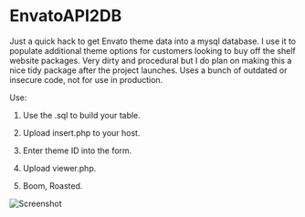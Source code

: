 EnvatoAPI2DB
============

Just a quick hack to get Envato theme data into a mysql database. I use it to populate additional theme options for customers looking to buy off the shelf website packages.  Very dirty and procedural but I do plan on making this a nice tidy package after the project launches. Uses a bunch of outdated or insecure code, not for use in production.

Use:

1) Use the .sql to build your table.

2) Upload insert.php to your host.

3) Enter theme ID into the form.

4) Upload viewer.php.

5) Boom, Roasted.

 ![Screenshot](http://i.imgur.com/ru2qqdK.png)
